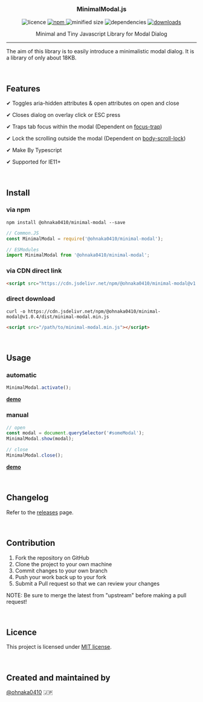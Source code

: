 <h3 align="center">
  MinimalModal.js
</h3>

<p align="center">
  <img src="https://img.shields.io/npm/l/@ohnaka0410/minimal-modal" alt="licence">

  <a href="https://www.npmjs.com/package/@ohnaka0410/minimal-modal" target="_blank">
    <img src="https://img.shields.io/npm/v/@ohnaka0410/minimal-modal.svg" alt="npm">
  </a>

  <img src="https://img.shields.io/bundlephobia/min/@ohnaka0410/minimal-modal" alt="minified size">

  <img src="https://img.shields.io/david/ohnaka0410/minimal-modal" alt="dependencies">

  <a href="https://www.npmjs.com/package/@ohnaka0410/minimal-modal">
    <img src="https://img.shields.io/npm/dt/@ohnaka0410/minimal-modal" alt="downloads">
  </a>
</p>

<p align="center">
  Minimal and Tiny Javascript Library for Modal Dialog
</p>

---

The aim of this library is to easily introduce a minimalistic modal dialog. It is a library of only about 18KB.

&nbsp;

## Features
✔ Toggles aria-hidden attributes & open attributes on open and close

✔ Closes dialog on overlay click or ESC press

✔ Traps tab focus within the modal (Dependent on [focus-trap](https://www.npmjs.com/package/focus-trap))

✔ Lock the scrolling outside the modal (Dependent on [body-scroll-lock](https://www.npmjs.com/package/body-scroll-lock))

✔ Make By Typescript

✔ Supported for IE11+

&nbsp;

## Install

### via npm
```shell
npm install @ohnaka0410/minimal-modal --save
```

```javascript
// Common.JS
const MinimalModal = require('@ohnaka0410/minimal-modal');

// ESModules
import MinimalModal from '@ohnaka0410/minimal-modal';
```

### via CDN direct link
```html
<script src="https://cdn.jsdelivr.net/npm/@ohnaka0410/minimal-modal@v1.0.4/dist/minimal-modal.min.js"></script>
```

### direct download
```shell
curl -o https://cdn.jsdelivr.net/npm/@ohnaka0410/minimal-modal@v1.0.4/dist/minimal-modal.min.js
```

```html
<script src="/path/to/minimal-modal.min.js"></script>
```

&nbsp;

## Usage
### automatic
```javascript
MinimalModal.activate();
```
**[demo](https://ohnaka0410.github.io/minimal-modal/demo/automatic.html)**

### manual
```javascript
// open
const modal = document.querySelector('#someModal');
MinimalModal.show(modal);

// close
MinimalModal.close();
```
**[demo](https://ohnaka0410.github.io/minimal-modal/demo/manual.html)**

&nbsp;

## Changelog
Refer to the [releases](https://github.com/ohnaka0410/minimal-modal/releases) page.

&nbsp;

## Contribution
1. Fork the repository on GitHub
1. Clone the project to your own machine
1. Commit changes to your own branch
1. Push your work back up to your fork
1. Submit a Pull request so that we can review your changes

NOTE: Be sure to merge the latest from "upstream" before making a pull request!

&nbsp;

## Licence
This project is licensed under [MIT license](https://opensource.org/licenses/MIT).

&nbsp;

## Created and maintained by

[@ohnaka0410](https://twitter.com/ohnaka0410) 🇯🇵
